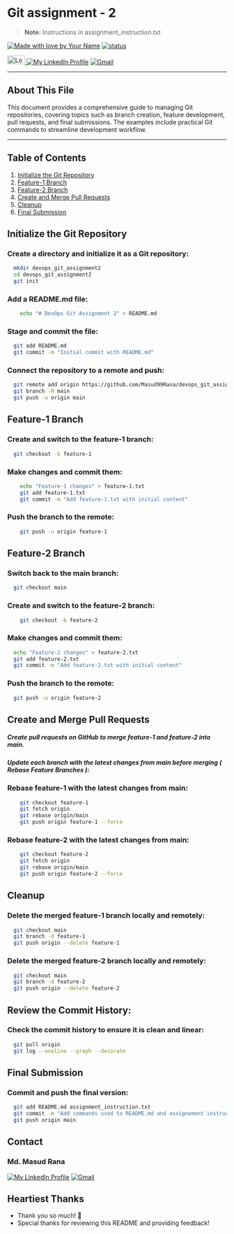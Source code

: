 <!--
*** Md. Masud Rana
*** Mail: MasudRana799dev@gmail.com
*** The design of this template took my 1 day  - learning markdown concept and make this file.
*** Happy Learning, Happy Coding.
[![Made with love by Masud Rana][madewith-shield]][linkedin-url]
[![status][status-shield]][linkedin-url]
[![Laravel][laravel-shield]][laravel-url]
[![PHP][php-shield]][php-url]
[![lumen][lumen-shield]][lumen-url]
[![Vue js][vue-shield]][vue-url]
[![NPM][npm-shield]][npm-url]
[![Node Js][nodejs-shield]][nodejs-url]
[![javascript][javascript-shield]][javascript-url]
[![bootstrap][bootstrap-shield]][bootstrap-url]
<a href="https://en.wikipedia.org/wiki/Bangladesh"> <img src="https://upload.wikimedia.org/wikipedia/commons/thumb/f/f9/Flag_of_Bangladesh.svg/800px-Flag_of_Bangladesh.svg.png" alt="Logo" width="40" height="20"> </a>
[![My LinkedIn Profile][linkedin-shield]][linkedin-url]
[![Gmail][gmail-shield]][gmail-url]
-->

# Git assignment - 2

> **Note:** Instructions in assignment_instruction.txt

[![Made with love by Your Name][madewith-shield]][linkedin-url]
[![status][status-shield]][linkedin-url]

<a href="https://en.wikipedia.org/wiki/Bangladesh"> <img src="https://upload.wikimedia.org/wikipedia/commons/thumb/f/f9/Flag_of_Bangladesh.svg/800px-Flag_of_Bangladesh.svg.png" alt="Logo" width="40" height="20"> </a>
[![My LinkedIn Profile][linkedin-shield]][linkedin-url]
[![Gmail][gmail-shield]][gmail-url]

---

## About This File

This document provides a comprehensive guide to managing Git repositories, covering topics such as branch creation, feature development, pull requests, and final submissions. The examples include practical Git commands to streamline development workflow.

---

## Table of Contents

1. [Initialize the Git Repository](#initialize-the-git-repository)
2. [Feature-1 Branch](#feature-1-branch)
3. [Feature-2 Branch](#feature-2-branch)
4. [Create and Merge Pull Requests](#create-and-merge-pull-requests)
5. [Cleanup](#cleanup)
6. [Final Submission](#final-submission)

## **Initialize the Git Repository**

### Create a directory and initialize it as a Git repository:

```bash
  mkdir devops_git_assignment2
  cd devops_git_assignment2
  git init
```

### Add a README.md file:

```bash
    echo "# DevOps Git Assignment 2" > README.md
```

### Stage and commit the file:

```bash
  git add README.md
  git commit -m "Initial commit with README.md"
```

### Connect the repository to a remote and push:

```bash
  git remote add origin https://github.com/Masud99Rana/devops_git_assignment2.git
  git branch -M main
  git push -u origin main
```

## Feature-1 Branch

### Create and switch to the feature-1 branch:

```bash
  git checkout -b feature-1
```

### Make changes and commit them:

```bash
    echo "Feature-1 changes" > feature-1.txt
    git add feature-1.txt
    git commit -m "Add feature-1.txt with initial content"
```

### Push the branch to the remote:

```bash
    git push -u origin feature-1
```

## Feature-2 Branch

### Switch back to the main branch:

```bash
  git checkout main
```

### Create and switch to the feature-2 branch:

```bash
    git checkout -b feature-2
```

### Make changes and commit them:

```bash
  echo "Feature-2 changes" > feature-2.txt
  git add feature-2.txt
  git commit -m "Add feature-2.txt with initial content"
```

### Push the branch to the remote:

```bash
  git push -u origin feature-2
```

## Create and Merge Pull Requests

##### Create pull requests on GitHub to merge feature-1 and feature-2 into main.

##### Update each branch with the latest changes from main before merging ( Rebase Feature Branches ):

### Rebase feature-1 with the latest changes from main:

```bash
    git checkout feature-1
    git fetch origin
    git rebase origin/main
    git push origin feature-1 --force
```

### Rebase feature-2 with the latest changes from main:

```bash
    git checkout feature-2
    git fetch origin
    git rebase origin/main
    git push origin feature-2 --force
```

## Cleanup

### Delete the merged feature-1 branch locally and remotely:

```bash
  git checkout main
  git branch -d feature-1
  git push origin --delete feature-1
```

### Delete the merged feature-2 branch locally and remotely:

```bash
  git checkout main
  git branch -d feature-2
  git push origin --delete feature-2
```

## Review the Commit History:

### Check the commit history to ensure it is clean and linear:

```bash
  git pull origin
  git log --oneline --graph --decorate
```

## Final Submission

### Commit and push the final version:

```bash
  git add README.md assignment_instruction.txt
  git commit -m "Add commands used to README.md and assignement instruction"
  git push origin main
```

<!-- CONTACT -->

## Contact

### Md. Masud Rana

[![My LinkedIn Profile][linkedin-shield]][linkedin-url]
[![Gmail][gmail-shield]][gmail-url]

## Heartiest Thanks

- Thank you so much! :sparkling_heart:
- Special thanks for reviewing this README and providing feedback!

<!-- MARKDOWN LINKS & IMAGES -->
<!--  https://github.com/tchapi/markdown-cheatsheet -->
<!-- https://www.webfx.com/tools/emoji-cheat-sheet/ -->
<!-- https://www.markdownguide.org/basic-syntax/#reference-style-links -->

[masud-version]: https://img.shields.io/badge/Masud-v7.8.*-blue?style=flat-square
[status-shield]: https://img.shields.io/badge/Status-finished-success?style=flat-square
[laravel-shield]: https://img.shields.io/badge/laravel-v5.8-555.svg?style=flat-square&logo=laravel&labelColor=FF2D20&logoColor=fff
[laravel-url]: https://laravel.com
[vue-shield]: https://img.shields.io/badge/vue.js-v2.8-black.svg?style=flat-square&logo=vue.js&color=#4FC08D
[vue-url]: https://vuejs.org/
[php-shield]: https://img.shields.io/badge/php-v2.8-555.svg?style=flat-square&logo=php&labelColor=777BB4&logoColor=fff
[php-url]: https://php.net
[javascript-shield]: https://img.shields.io/badge/-JavaScript-555.svg?style=flat-square&logo=javascript&labelColor=F7DF1E&logoColor=fff
[javascript-url]: https://developer.mozilla.org/en-US/docs/Web/JavaScript
[lumen-shield]: https://img.shields.io/badge/Lemen-v1.7-555.svg?style=flat-square&logo=lumen&labelColor=E74430&logoColor=fff
[lumen-url]: https://lumen.laravel.com/
[npm-shield]: https://img.shields.io/badge/npm-v2.8-CB3837.svg?style=flat-square&logo=npm
[npm-url]: https://nodejs.org/en/
[nodejs-shield]: https://img.shields.io/badge/Node.Js-v1.7-555.svg?style=flat-square&logo=node.js&labelColor=339933&logoColor=fff
[nodejs-url]: https://nodejs.org/en/
[bootstrap-shield]: https://img.shields.io/badge/Bootstrap-v1.7-success.svg?style=flat-square&logo=bootstrap&labelColor=563D7C&logoColor=fff
[bootstrap-url]: https://getbootstrap.com/
[madewith-shield]: https://img.shields.io/badge/R-Made%20With%20Love-success?style=flat-square&labelColor=00cec9&logo=monzo&logoColor=fff&color=00b894
[linkedin-shield]: https://img.shields.io/badge/-MasudRana99mr-black.svg?style=flat-square&logo=linkedin&color=555
[linkedin-url]: https://www.linkedin.com/in/masudrana99mr
[gmail-shield]: https://img.shields.io/badge/-MasudRana799dev@gmail.com-555.svg?style=flat-square&logo=gmail&labelColor=D14836&logoColor=fff
[gmail-url]: mailto::MasudRana799dev@gmail.com

<!-- My Note -->
<!--
*** <img src="images/logo.png" alt="Logo" width="80" height="80">
***
*** [screenshot]: images/screenshot.png
*** [![Product Name Screen Shot][screenshot]](https://example.com)
***
***
***
***
